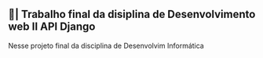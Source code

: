 ## 📑| Trabalho final da disiplina de Desenvolvimento web II API Django

  Nesse projeto final da disciplina de Desenvolvim Informática 
